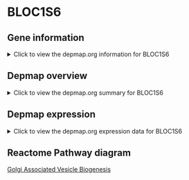 <h1>BLOC1S6</h1>

<h2>Gene information</h2>
<details>
  <summary>Click to view the depmap.org information for BLOC1S6</summary>
  <iframe src="https://depmap.org/portal/gene/BLOC1S6?tab=about" style="border:none;width:100%;height:800px"></iframe>
</details>

<h2>Depmap overview</h2>
<details>
  <summary>Click to view the depmap.org summary for BLOC1S6</summary>
  <iframe src="https://depmap.org/portal/gene/BLOC1S6?tab=overview" style="border:none;width:100%;height:800px"></iframe>
</details>

<h2>Depmap expression</h2>
<details>
  <summary>Click to view the depmap.org expression data for BLOC1S6</summary>
  <iframe src="https://depmap.org/portal/gene/BLOC1S6?tab=characterization" style="border:none;width:100%;height:800px"></iframe>
</details>



<h2>Reactome Pathway diagram</h2>
<a href="https://reactome.org/PathwayBrowser/#/R-HSA-432722" target="_BLANK">Golgi Associated Vesicle Biogenesis</a>



